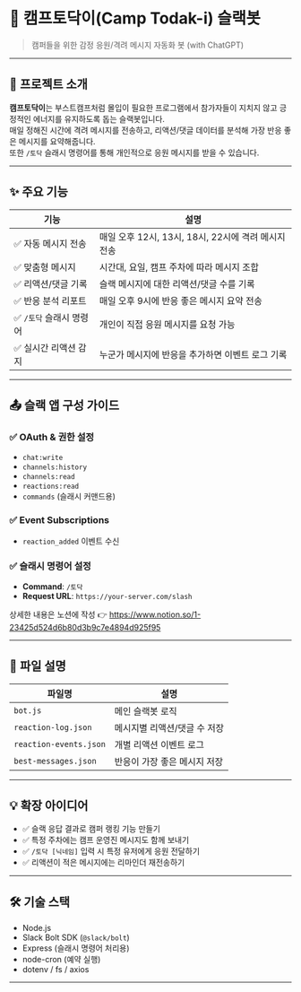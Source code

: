 # 🧸 캠프토닥이(Camp Todak-i) 슬랙봇

> 캠퍼들을 위한 감정 응원/격려 메시지 자동화 봇 (with ChatGPT)

---

## 📌 프로젝트 소개

**캠프토닥이**는 부스트캠프처럼 몰입이 필요한 프로그램에서 참가자들이 지치지 않고 긍정적인 에너지를 유지하도록 돕는 슬랙봇입니다.  
매일 정해진 시간에 격려 메시지를 전송하고, 리액션/댓글 데이터를 분석해 가장 반응 좋은 메시지를 요약해줍니다.  
또한 `/토닥` 슬래시 명령어를 통해 개인적으로 응원 메시지를 받을 수 있습니다.

---

## ✨ 주요 기능

| 기능 | 설명 |
|------|------|
| ✅ 자동 메시지 전송 | 매일 오후 12시, 13시, 18시, 22시에 격려 메시지 전송 |
| ✅ 맞춤형 메시지 | 시간대, 요일, 캠프 주차에 따라 메시지 조합 |
| ✅ 리액션/댓글 기록 | 슬랙 메시지에 대한 리액션/댓글 수를 기록 |
| ✅ 반응 분석 리포트 | 매일 오후 9시에 반응 좋은 메시지 요약 전송 |
| ✅ `/토닥` 슬래시 명령어 | 개인이 직접 응원 메시지를 요청 가능 |
| ✅ 실시간 리액션 감지 | 누군가 메시지에 반응을 추가하면 이벤트 로그 기록 |

---

## 📤 슬랙 앱 구성 가이드

### ✅ OAuth & 권한 설정

- `chat:write`
- `channels:history`
- `channels:read`
- `reactions:read`
- `commands` (슬래시 커맨드용)

### ✅ Event Subscriptions

- `reaction_added` 이벤트 수신

### ✅ 슬래시 명령어 설정

- **Command**: `/토닥`
- **Request URL**: `https://your-server.com/slash`

상세한 내용은 노션에 작성
👉 https://www.notion.so/1-23425d524d6b80d3b9c7e4894d925f95

---

## 📂 파일 설명

| 파일명 | 설명 |
|--------|------|
| `bot.js` | 메인 슬랙봇 로직 |
| `reaction-log.json` | 메시지별 리액션/댓글 수 저장 |
| `reaction-events.json` | 개별 리액션 이벤트 로그 |
| `best-messages.json` | 반응이 가장 좋은 메시지 저장 |

---

## 💡 확장 아이디어

- ✅ 슬랙 응답 결과로 캠퍼 랭킹 기능 만들기
- ✅ 특정 주차에는 캠프 운영진 메시지도 함께 보내기
- ✅ `/토닥 [닉네임]` 입력 시 특정 유저에게 응원 전달하기
- ✅ 리액션이 적은 메시지에는 리마인더 재전송하기

---

## 🛠 기술 스택

- Node.js
- Slack Bolt SDK (`@slack/bolt`)
- Express (슬래시 명령어 처리용)
- node-cron (예약 실행)
- dotenv / fs / axios

---
